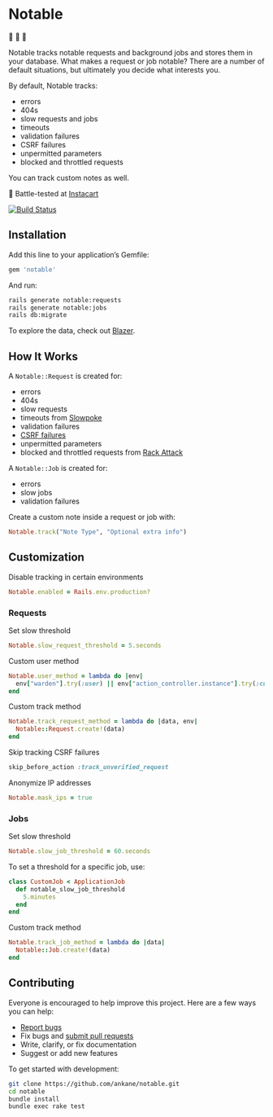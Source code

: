 # Notable

:star2: :star2: :star2:

Notable tracks notable requests and background jobs and stores them in your database.  What makes a request or job notable? There are a number of default situations, but ultimately you decide what interests you.

By default, Notable tracks:

- errors
- 404s
- slow requests and jobs
- timeouts
- validation failures
- CSRF failures
- unpermitted parameters
- blocked and throttled requests

You can track custom notes as well.

:tangerine: Battle-tested at [Instacart](https://www.instacart.com/opensource)

[![Build Status](https://github.com/ankane/notable/workflows/build/badge.svg?branch=master)](https://github.com/ankane/notable/actions)

## Installation

Add this line to your application’s Gemfile:

```ruby
gem 'notable'
```

And run:

```sh
rails generate notable:requests
rails generate notable:jobs
rails db:migrate
```

To explore the data, check out [Blazer](https://github.com/ankane/blazer).

## How It Works

A `Notable::Request` is created for:

- errors
- 404s
- slow requests
- timeouts from [Slowpoke](https://github.com/ankane/slowpoke)
- validation failures
- [CSRF failures](https://guides.rubyonrails.org/security.html#cross-site-request-forgery-csrf)
- unpermitted parameters
- blocked and throttled requests from [Rack Attack](https://github.com/kickstarter/rack-attack)

A `Notable::Job` is created for:

- errors
- slow jobs
- validation failures

Create a custom note inside a request or job with:

```ruby
Notable.track("Note Type", "Optional extra info")
```

## Customization

Disable tracking in certain environments

```ruby
Notable.enabled = Rails.env.production?
```

### Requests

Set slow threshold

```ruby
Notable.slow_request_threshold = 5.seconds
```

Custom user method

```ruby
Notable.user_method = lambda do |env|
  env["warden"].try(:user) || env["action_controller.instance"].try(:current_visit)
end
```

Custom track method

```ruby
Notable.track_request_method = lambda do |data, env|
  Notable::Request.create!(data)
end
```

Skip tracking CSRF failures

```ruby
skip_before_action :track_unverified_request
```

Anonymize IP addresses

```ruby
Notable.mask_ips = true
```

### Jobs

Set slow threshold

```ruby
Notable.slow_job_threshold = 60.seconds
```

To set a threshold for a specific job, use:

```ruby
class CustomJob < ApplicationJob
  def notable_slow_job_threshold
    5.minutes
  end
end
```

Custom track method

```ruby
Notable.track_job_method = lambda do |data|
  Notable::Job.create!(data)
end
```

## Contributing

Everyone is encouraged to help improve this project. Here are a few ways you can help:

- [Report bugs](https://github.com/ankane/notable/issues)
- Fix bugs and [submit pull requests](https://github.com/ankane/notable/pulls)
- Write, clarify, or fix documentation
- Suggest or add new features

To get started with development:

```sh
git clone https://github.com/ankane/notable.git
cd notable
bundle install
bundle exec rake test
```
